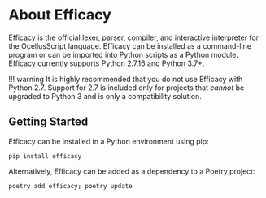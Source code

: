 # About Efficacy

Efficacy is the official lexer, parser, compiler, and interactive interpreter for the OcellusScript language. Efficacy can be installed as a command-line program or can be imported into Python scripts as a Python module. Efficacy currently supports Python 2.7.16 and Python 3.7+.

!!! warning
    It is highly recommended that you do not use Efficacy with Python 2.7. Support for 2.7 is included only for projects that _cannot_ be upgraded to Python 3 and is only a compatibility solution.

## Getting Started

Efficacy can be installed in a Python environment using pip:

```
pip install efficacy
```

Alternatively, Efficacy can be added as a dependency to a Poetry project:

```
poetry add efficacy; poetry update
```